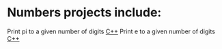 # Numbers projects include:
Print pi to a given number of digits [C++](../master/Pi_C++.cpp)
Print e to a given number of digits [C++](../master/e_C++.cpp)